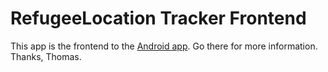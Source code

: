 # RefugeeLocation Tracker Frontend
This app is the frontend to the [Android app](https://github.com/tomw1808/RefugeeBuddyAndroid). Go there for more information. Thanks, Thomas.
